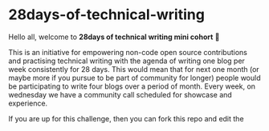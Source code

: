 # 28days-of-technical-writing

Hello all, welcome to **28days of technical writing mini cohort** 🤝

This is an initiative for empowering non-code open source contributions and practising technical writing with the agenda of writing one blog per week consistently for 28 days. This would mean that for next one month (or maybe more if you pursue to be part of community for longer) people would be participating to write four blogs over a period of month. Every week, on wednesday we have a community call scheduled for showcase and experience.

If you are up for this challenge, then you can fork this repo and edit the

